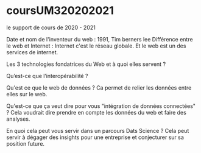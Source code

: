 # coursUM320202021
le support de cours de 2020 - 2021

Date et nom de l'inventeur du web :
1991, Tim berners lee
Différence entre le web et Internet :
Internet c'est le réseau globale. Et le web est un des services de internet.

Les 3 technologies fondatrices du Web et à quoi elles servent ?

Qu’est-ce que l’interopérabilité ?

Qu'est ce que le web de données ?
Ca permet de relier les données entre elles sur le web.
 
Qu'est-ce que ça veut dire pour vous "intégration de données connectées" ?
Cela voudrait dire prendre en compte les données du web et faire des analyses.

En quoi cela peut vous servir dans un parcours Dats Science ?
Cela peut servir à dégager des insights pour une entreprise et conjecturer sur sa position  future.